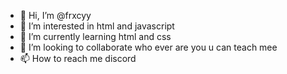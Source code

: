 - 👋 Hi, I’m @frxcyy
- 👀 I’m interested in html and javascript  
- 🌱 I’m currently learning html and css
- 💞️ I’m looking to collaborate who ever are you u can teach mee 
- 📫 How to reach me discord

<!---
frxcyy/frxcyy is a ✨ special ✨ repository because its `README.md` (this file) appears on your GitHub profile.
You can click the Preview link to take a look at your changes.
--->
